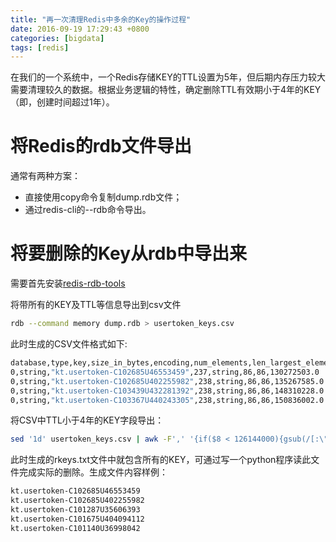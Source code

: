 ```yaml
---
title: "再一次清理Redis中多余的Key的操作过程"
date: 2016-09-19 17:29:43 +0800
categories: [bigdata]
tags: [redis]
---
```


在我们的一个系统中，一个Redis存储KEY的TTL设置为5年，但后期内存压力较大需要清理较久的数据。根据业务逻辑的特性，确定删除TTL有效期小于4年的KEY（即，创建时间超过1年）。

# 将Redis的rdb文件导出
通常有两种方案：
- 直接使用copy命令复制dump.rdb文件；
- 通过redis-cli的--rdb命令导出。

# 将要删除的Key从rdb中导出来

需要首先安装[redis-rdb-tools](https://github.com/LesTR/redis-rdb-tools)

将带所有的KEY及TTL等信息导出到csv文件
``` bash
rdb --command memory dump.rdb > usertoken_keys.csv
```
此时生成的CSV文件格式如下:
``` bash
database,type,key,size_in_bytes,encoding,num_elements,len_largest_element,ttl
0,string,"kt.usertoken-C102685U46553459",237,string,86,86,130272503.0
0,string,"kt.usertoken-C102685U402255982",238,string,86,86,135267585.0
0,string,"kt.usertoken-C103439U432281392",238,string,86,86,148310228.0
0,string,"kt.usertoken-C103367U440243305",238,string,86,86,150836002.0
```

将CSV中TTL小于4年的KEY字段导出：
``` bash
sed '1d' usertoken_keys.csv | awk -F',' '{if($8 < 126144000){gsub(/[:\"]/,"",$3); print $3}}' > rkeys.csv
```
此时生成的rkeys.txt文件中就包含所有的KEY，可通过写一个python程序读此文件完成实际的删除。生成文件内容样例：
``` bash
kt.usertoken-C102685U46553459
kt.usertoken-C102685U402255982
kt.usertoken-C101287U35606393
kt.usertoken-C101675U404094112
kt.usertoken-C101140U36998042
```
